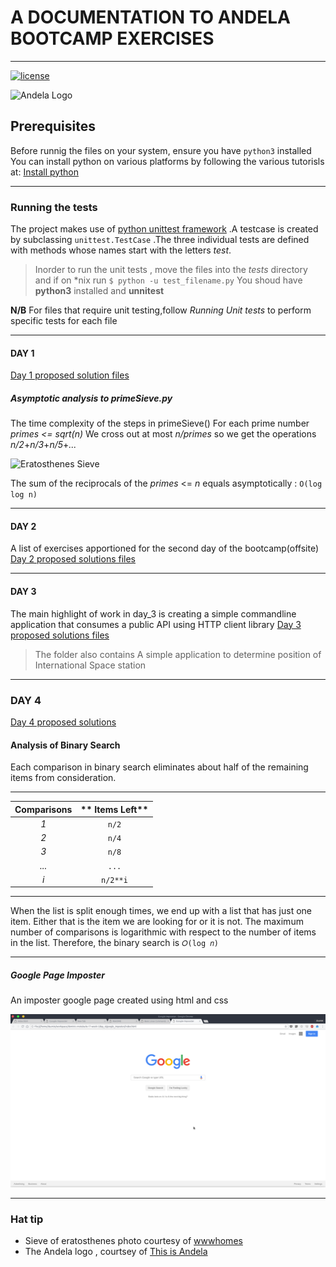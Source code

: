 # A DOCUMENTATION TO ANDELA BOOTCAMP EXERCISES

---
[![license](https://img.shields.io/github/license/mashape/apistatus.svg)](https://opensource.org/licenses/MIT)


![Andela Logo](https://3xyh3sqxv063a8xzo5uk2zn1-wpengine.netdna-ssl.com/wp-content/uploads/2016/01/Andela-logo-landscape-blue-400px.png)

## Prerequisites

Before runnig the files on your system, ensure you have `python3` installed
You can install python on various platforms by following the various tutorisls at: [Install python](https://www.python.org/)

---

### Running the tests

The project makes use of [python unittest framework](https://docs.python.org/3/library/unittest.html) .A testcase is created by subclassing `unittest.TestCase` .The three individual tests are defined with methods whose names start with the letters *test*.
>Inorder to run the unit tests , move the files into the *tests* directory and
>if on *nix run `$ python -u test_filename.py`
> You shoud have **python3** installed and **unnitest**

**N/B**
 For files that require unit testing,follow *Running Unit tests* to perform specific tests for each file

---

#### DAY 1

[Day 1 proposed solution files](https://github.com/daumie/dominic-motuka-bc17-week-1/tree/master/day_1)

##### Asymptotic analysis to primeSieve.py

The time complexity of the steps in primeSieve()
For each prime number
*primes <= sqrt(n)*
We cross out at most *n/primes* so we get the operations
*n/2*+*n/3*+*n/5*+*...*

![Eratosthenes Sieve](http://wwwhomes.uni-bielefeld.de/achim/icons/cross.gif)

The sum of the reciprocals of the *primes* <= *n* equals asymptotically :
        ```O(log log n)```

---

#### DAY 2

A list of exercises apportioned for the second day of the bootcamp(offsite)
[Day 2 proposed solutions files](https://github.com/daumie/dominic-motuka-bc17-week-1/tree/master/day_2) 

---

#### DAY 3

The main highlight of work in day_3 is creating a simple commandline application that consumes a public API using HTTP client library
[Day 3 proposed solutions files](https://github.com/daumie/dominic-motuka-bc17-week-1/tree/master/day_3)

> The folder also contains A simple application to determine position of 
> International Space station


---

### DAY 4

[Day 4 proposed solutions](https://github.com/daumie/dominic-motuka-bc17-week-1/tree/master/day_4) 

#### Analysis of  Binary Search

Each comparison in binary search eliminates about half of the remaining items from consideration. 

---

| **Comparisons** | ** Items Left** |
|:--------------:|:--------------:|
|      *1*         |        `n/2`     |
|      *2*         |        `n/4`     |
|      *3*         |        `n/8`     |
|      *...*       |        `...`     |
|      *i*         |        `n/2**i`  |

---
When the list is split enough times, we end up with a list that has just one item.  Either that is the item we are looking for or it is not. The maximum
number of comparisons is logarithmic with respect to the number of items in the list. Therefore, the binary search is ```𝑂(log 𝑛)```

---


##### Google Page Imposter

An imposter google page created using html and css

![google_imposter](day_4/google_imposter/assets/img/google_imposter.png)

---

### Hat tip

- Sieve of eratosthenes photo courtesy of [wwwhomes](http://wwwhomes.uni-bielefeld.de/achim/prime_sieve.html)
- The Andela logo , courtsey of [This is Andela](https://andela.com/blog/this-is-andela/)



